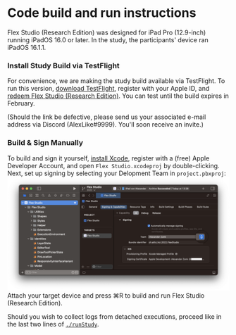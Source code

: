 # Code build and run instructions

Flex Studio (Research Edition) was designed for iPad Pro (12.9-inch) running iPadOS 16.0 or later. In the study, the participants' device ran iPadOS 16.1.1.

### Install Study Build via TestFlight

For convenience, we are making the study build available via TestFlight. To run this version, [download TestFlight](https://itunes.apple.com/app/testflight/id899247664), register with your Apple ID, and [redeem Flex Studio (Research Edition)](https://testflight.apple.com/join/dWykbD9B). You can test until the build expires in February.

(Should the link be defective, please send us your associated e-mail address via Discord (AlexLike#9999). You'll soon receive an invite.)

### Build & Sign Manually

To build and sign it yourself, [install Xcode](https://apps.apple.com/app/xcode/id497799835), register with a (free) Apple Developer Account, and open `Flex Studio.xcodeproj` by double-clicking. Next, set up signing by selecting your Delopment Team in `project.pbxproj`:
![Selecting the Development Team in Xcode.](/img/signing-instructions.png)
Attach your target device and press ⌘R to build and run Flex Studio (Research Edition).

Should you wish to collect logs from detached executions, proceed like in the last two lines of [`./runStudy`](/study/runStudy).
